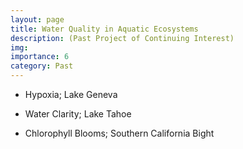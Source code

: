 ```yaml
---
layout: page
title: Water Quality in Aquatic Ecosystems
description: (Past Project of Continuing Interest)
img:
importance: 6
category: Past
---
```


- Hypoxia; Lake Geneva

- Water Clarity; Lake Tahoe

- Chlorophyll Blooms; Southern California Bight

